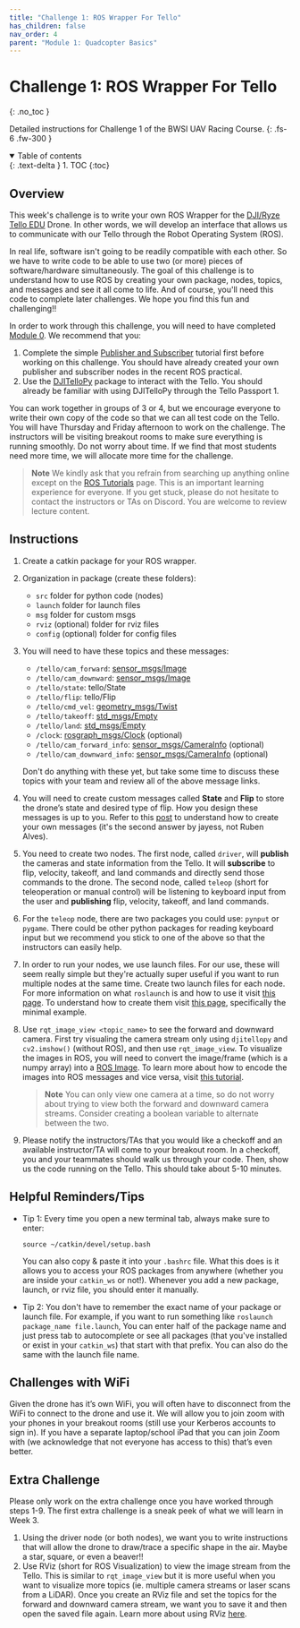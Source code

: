 ```yaml
---
title: "Challenge 1: ROS Wrapper For Tello"
has_children: false
nav_order: 4
parent: "Module 1: Quadcopter Basics"
---
```


# Challenge 1: ROS Wrapper For Tello
{: .no_toc }

Detailed instructions for Challenge 1 of the BWSI UAV Racing Course.
{: .fs-6 .fw-300 }

<details open markdown="block">
  <summary>
    Table of contents
  </summary>
  {: .text-delta }
1. TOC
{:toc}
</details>

## Overview

This week's challenge is to write your own ROS Wrapper for the [DJI/Ryze Tello EDU](https://www.ryzerobotics.com/tello-edu) Drone. In other words, we will develop an interface that allows us to communicate with our Tello through the Robot Operating System (ROS).

In real life, software isn't going to be readily compatible with each other. So we have to write code to be able to use two (or more) pieces of software/hardware simultaneously. The goal of this challenge is to understand how to use ROS by creating your own package, nodes, topics, and messages and see it all come to life. And of course, you'll need this code to complete later challenges. We hope you find this fun and challenging!!

In order to work through this challenge, you will need to have completed [Module 0](https://bwsi-uav.github.io/module-0). We recommend that you:

1. Complete the simple [Publisher and Subscriber](http://wiki.ros.org/ROS/Tutorials/WritingPublisherSubscriber%28python%29) tutorial first before working on this challenge. You should have already created your own publisher and subscriber nodes in the recent ROS practical.
2. Use the [DJITelloPy](https://github.com/damiafuentes/DJITelloPy/) package to interact with the Tello. You should already be familiar with using DJITelloPy through the Tello Passport 1.

You can work together in groups of 3 or 4, but we encourage everyone to write their own copy of the code so that we can all test code on the Tello. You will have Thursday and Friday afternoon to work on the challenge. The instructors will be visiting breakout rooms to make sure everything is running smoothly. Do not worry about time. If we find that most students need more time, we will allocate more time for the challenge.

> **Note**
> We kindly ask that you refrain from searching up anything online except on the [ROS Tutorials](http://wiki.ros.org/ROS/Tutorials) page. This is an important learning experience for everyone. If you get stuck, please do not hesitate to contact the instructors or TAs on Discord. You are welcome to review lecture content.

## Instructions

1. Create a catkin package for your ROS wrapper.

2. Organization in package (create these folders):

    * `src` folder for python code (nodes)
    * `launch` folder for launch files
    * `msg` folder for custom msgs
    * `rviz` (optional) folder for rviz files
    * `config` (optional) folder for config files

3. You will need to have these topics and these messages:

    * `/tello/cam_forward`: [sensor_msgs/Image](http://docs.ros.org/api/sensor_msgs/html/msg/Image.html)
    * `/tello/cam_downward`: [sensor_msgs/Image](http://docs.ros.org/api/sensor_msgs/html/msg/Image.html)
    * `/tello/state`: tello/State
    * `/tello/flip`: tello/Flip
    * `/tello/cmd_vel`: [geometry_msgs/Twist](http://docs.ros.org/api/geometry_msgs/html/msg/Twist.html)
    * `/tello/takeoff`: [std_msgs/Empty](http://docs.ros.org/api/std_msgs/html/msg/Empty.html)
    * `/tello/land`: [std_msgs/Empty](http://docs.ros.org/api/std_msgs/html/msg/Empty.html)
    * `/clock`: [rosgraph_msgs/Clock](http://docs.ros.org/en/api/rosgraph_msgs/html/msg/Clock.html) (optional)
    * `/tello/cam_forward_info`: [sensor_msgs/CameraInfo](http://docs.ros.org/en/api/sensor_msgs/html/msg/CameraInfo.html) (optional)
    * `/tello/cam_downward_info`: [sensor_msgs/CameraInfo](http://docs.ros.org/en/api/sensor_msgs/html/msg/CameraInfo.html) (optional)

    Don't do anything with these yet, but take some time to discuss these topics with your team and review all of the above message links.

4. You will need to create custom messages called **State** and **Flip** to store the drone’s state and desired type of flip. How you design these messages is up to you. Refer to this [post](https://answers.ros.org/question/271620/importerror-no-module-named-xxxxmsg/?answer=320343#post-id-320343) to understand how to create your own messages (it's the second answer by jayess, not Ruben Alves).

5. You need to create two nodes. The first node, called `driver`, will **publish** the cameras and state information from the Tello. It will **subscribe** to flip, velocity, takeoff, and land commands and directly send those commands to the drone. The second node, called `teleop` (short for teleoperation or manual control) will be listening to keyboard input from the user and **publishing** flip, velocity, takeoff, and land commands.

6. For the `teleop` node, there are two packages you could use: `pynput` or `pygame`. There could be other python packages for reading keyboard input but we recommend you stick to one of the above so that the instructors can easily help.

7. In order to run your nodes, we use launch files. For our use, these will seem really simple but they're actually super useful if you want to run multiple nodes at the same time. Create two launch files for each node. For more information on what `roslaunch` is and how to use it visit [this page](http://wiki.ros.org/roslaunch). To understand how to create them visit [this page](http://wiki.ros.org/roslaunch/XML#Example_.launch_XML_Config_Files), specifically the minimal example.

8. Use `rqt_image_view <topic_name>` to see the forward and downward camera. First try visualing the camera stream only using `djitellopy` and `cv2.imshow()` (without ROS), and then use `rqt_image_view`. To visualize the images in ROS, you will need to convert the image/frame (which is a numpy array) into a [ROS Image](http://docs.ros.org/api/sensor_msgs/html/msg/Image.html). To learn more about how to encode the images into ROS messages and vice versa, visit [this tutorial](http://wiki.ros.org/cv_bridge/Tutorials/ConvertingBetweenROSImagesAndOpenCVImagesPython).

    > **Note**
    > You can only view one camera at a time, so do not worry about trying to view both the forward and downward camera streams. Consider creating a boolean variable to alternate between the two.

9. Please notify the instructors/TAs that you would like a checkoff and an available instructor/TA will come to your breakout room. In a checkoff, you and your teammates should walk us through your code. Then, show us the code running on the Tello. This should take about 5-10 minutes.

## Helpful Reminders/Tips

* Tip 1: Every time you open a new terminal tab, always make sure to enter:

  ```
  source ~/catkin/devel/setup.bash
  ```

  You can also copy & paste it into your `.bashrc` file. What this does is it allows you to access your ROS packages from anywhere (whether you are inside your `catkin_ws` or not!). Whenever you add a new package, launch, or rviz file, you should enter it manually.

* Tip 2: You don't have to remember the exact name of your package or launch file. For example, if you want to run something like `roslaunch package_name file.launch`, You can enter half of the package name and just press tab to autocomplete or see all packages (that you've installed or exist in your `catkin_ws`) that start with that prefix. You can also do the same with the launch file name.

## Challenges with WiFi

Given the drone has it’s own WiFi, you will often have to disconnect from the WiFi to connect to the drone and use it. We will allow you to join zoom with your phones in your breakout rooms (still use your Kerberos accounts to sign in). If you have a separate laptop/school iPad that you can join Zoom with (we acknowledge that not everyone has access to this) that’s even better.

## Extra Challenge

Please only work on the extra challenge once you have worked through steps 1-9. The first extra challenge is a sneak peek of what we will learn in Week 3.

1. Using the driver node (or both nodes), we want you to write instructions that will allow the drone to draw/trace a specific shape in the air. Maybe a star, square, or even a beaver!!
2. Use RViz (short for ROS Visualization) to view the image stream from the Tello. This is similar to `rqt_image_view` but it is more useful when you want to visualize more topics (ie. multiple camera streams or laser scans from a LiDAR). Once you create an RViz file and set the topics for the forward and downward camera stream, we want you to save it and then open the saved file again. Learn more about using RViz [here](https://www.theconstructsim.com/ros-qa-125-save-and-load-rviz-configuration/).
